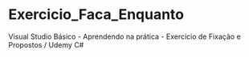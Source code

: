 # Exercicio_Faca_Enquanto
Visual Studio Básico - Aprendendo na prática - Exercício de Fixação e Propostos / Udemy C#
